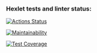 ### Hexlet tests and linter status:
[![Actions Status](https://github.com/JohnKonor3106/frontend-project-46/actions/workflows/hexlet-check.yml/badge.svg)](https://github.com/JohnKonor3106/frontend-project-46/actions)

[![Maintainability](https://api.codeclimate.com/v1/badges/6f62a319bc62cb24336f/maintainability)](https://codeclimate.com/github/JohnKonor3106/frontend-project-46/maintainability)

[![Test Coverage](https://api.codeclimate.com/v1/badges/6f62a319bc62cb24336f/test_coverage)](https://codeclimate.com/github/JohnKonor3106/frontend-project-46/test_coverage)